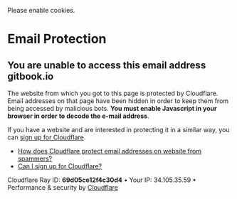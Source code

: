 Please enable cookies.

# Email Protection

## <span data-translate="unable_to_access">You are unable to access this email address</span> gitbook.io

The website from which you got to this page is protected by Cloudflare. Email addresses on that page have been hidden in order to keep them from being accessed by malicious bots. **You must enable Javascript in your browser in order to decode the e-mail address**.

If you have a website and are interested in protecting it in a similar way, you can [sign up for Cloudflare](https://www.cloudflare.com/sign-up?utm_source=email_protection).

- <a href="https://support.cloudflare.com/hc/en-us/articles/200170016-What-is-Email-Address-Obfuscation-" class="modal-link-faq">How does Cloudflare protect email addresses on website from spammers?</a>
- <a href="https://support.cloudflare.com/hc/en-us/categories/200275218-Getting-Started" class="modal-link-faq">Can I sign up for Cloudflare?</a>

<span class="cf-footer-item sm:block sm:mb-1">Cloudflare Ray ID: **69d05ce12f4c30d4**</span> <span class="cf-footer-separator sm:hidden">•</span> <span class="cf-footer-item sm:block sm:mb-1">Your IP: 34.105.35.59</span> <span class="cf-footer-separator sm:hidden">•</span> <span class="cf-footer-item sm:block sm:mb-1">Performance & security by <a href="https://www.cloudflare.com/5xx-error-landing" id="brand_link">Cloudflare</a></span>
